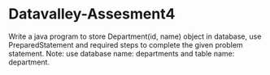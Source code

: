 # Datavalley-Assesment4
Write a java program to store Department(id, name) object in database, use PreparedStatement and required steps to complete the given problem statement. Note: use database name: departments and table name: department.
